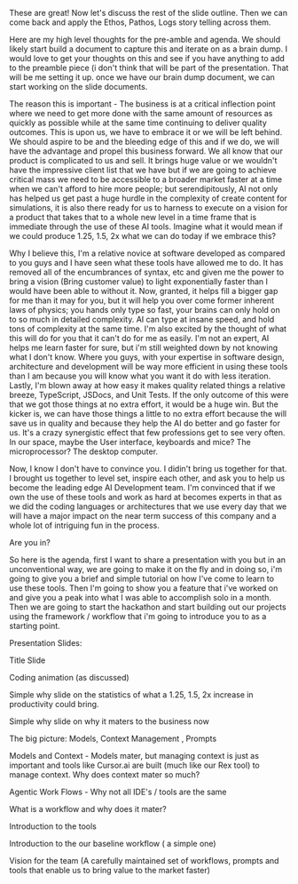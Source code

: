 These are great! Now let's discuss the rest of the slide outline. Then we can come back and apply the Ethos, Pathos, Logs story telling across them.

Here are my high level thoughts for the pre-amble and agenda. We should likely start build a document to capture this and iterate on as a brain dump.  I would love to get your thoughts on this and see if you have anything to add to the preamble piece (i don't think that will be part of the presentation.  That will be me setting it up. once we have our brain dump document, we can start working on the slide documents. 

The reason this is important - The business is at a critical inflection point where we need to get more done with the same amount of resources as quickly as possible while at the same time continuing to deliver quality outcomes. This is upon us, we have to embrace it or we will be left behind. We should aspire to be and the bleeding edge of this and if we do, we will have the advantage and propel this business forward. We all know that our product is complicated to us and sell. It brings huge value or we wouldn't have the impressive client list that we have but if we are going to achieve critical mass we need to be accessible to a broader market faster at a time when we can't afford to hire more people; but serendipitously, AI not only has helped us get past a huge hurdle in the complexity of create content for simulations, it is also there ready for us to harness to execute on a vision for a product that takes that to a whole new level in a time frame that is immediate through the use of these AI tools. Imagine what it would mean if we could produce 1.25, 1.5, 2x what we can do today if we embrace this? 

Why I believe this, I'm a relative novice at software developed as compared to you guys and I have seen what these tools have allowed me to do. It has removed all of the encumbrances of syntax,  etc and given me the power to bring a vision (Bring customer value) to light exponentially faster than I would have been able to without it. Now, granted, it helps fill a bigger gap for me than it may for you, but it will help you over come former inherent laws of physics; you hands only type so fast, your brains can only hold on to so much in detailed complexity. AI can type at insane speed, and hold tons of complexity at the same time. I'm also excited by the thought of what this will do for you that it can't do for me as easily. I'm not an expert, AI helps me learn faster for sure, but i'm still weighted down by not knowing what I don't know. Where you guys, with your expertise in software design, architecture and development will be way more efficient in using these tools than I am because you will know what you want it do with less iteration. Lastly, I'm blown away at how easy it makes quality related things a relative breeze, TypeScript, JSDocs, and Unit Tests. If the only outcome of this were that we got those things at no extra effort, it would be a huge win. But the kicker is, we can have those things a little to no extra effort because the will save us in quality and because they help the AI do better and go faster for us. It's a crazy synergistic effect that few professions get to see very often. In our space, maybe the User interface, keyboards and mice? The microprocessor? The desktop computer. 

Now, I know I don't have to convince you. I didin't bring us together for that. I brought us together to level set, inspire each other, and ask you to help us become the leading edge AI Development team. I'm convinced that if we own the use of these tools and work as hard at becomes experts in that as we did the coding languages or architectures that we use every day that we will have a major impact on the near term success of this company and a whole lot of intriguing fun in the process.

Are you in?

So here is the agenda, first I want to share a presentation with you but in an unconventional way, we are going to make it on the fly and in doing so, i'm going to give you a brief and simple tutorial on how I've come to learn to use these tools. Then I'm going to show you a feature that i've worked on and give you a peak into what I was able to accomplish solo in a month. Then we are going to start the hackathon and start building out our projects using the framework / workflow that i'm going to introduce you to as a starting point. 

Presentation Slides:

Title Slide

Coding animation (as discussed)

Simple why slide on the statistics of what a 1.25, 1.5, 2x increase in productivity could bring. 

Simple why slide on why it maters to the business now

The big picture: Models, Context Management , Prompts

Models and Context - Models mater, but managing context is just as important and tools like Cursor.ai are built (much like our Rex tool) to manage context. Why does context mater so much? 

Agentic Work Flows - Why not all IDE's / tools are the same

What is a workflow and why does it mater?

Introduction to the tools

Introduction to the our baseline workflow ( a simple one)

Vision for the team (A carefully maintained set of workflows, prompts and tools that enable us to bring value to the market faster)